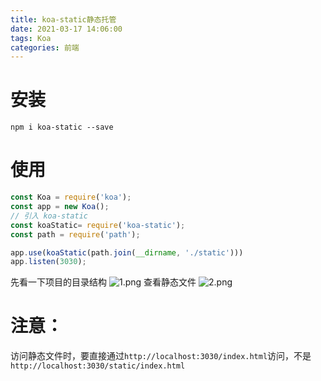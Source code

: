 ```yaml
---
title: koa-static静态托管
date: 2021-03-17 14:06:00
tags: Koa
categories: 前端
---
```



# 安装
```
npm i koa-static --save
```
# 使用
```js
const Koa = require('koa');
const app = new Koa();
// 引入 koa-static
const koaStatic= require('koa-static');
const path = require('path');

app.use(koaStatic(path.join(__dirname, './static')))
app.listen(3030);
```
<!-- more -->
先看一下项目的目录结构
![1.png](/koa-static静态托管/1.png)
查看静态文件
![2.png](/koa-static静态托管/2.png)

# 注意：
访问静态文件时，要直接通过`http://localhost:3030/index.html`访问，不是`http://localhost:3030/static/index.html`